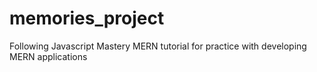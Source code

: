 # memories_project
Following Javascript Mastery MERN tutorial for practice with developing MERN applications
